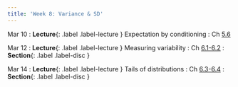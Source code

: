 ```yaml
---
title: 'Week 8: Variance & SD'
---
```


Mar 10
: **Lecture**{: .label .label-lecture } Expectation by conditioning
    : Ch [5.6](http://stat88.org/textbook/content/Chapter_05/06_Expectation_by_Conditioning.html)

Mar 12
: **Lecture**{: .label .label-lecture } Measuring variability
    : Ch [6.1-6.2](http://stat88.org/textbook/content/Chapter_06/01_Variance_and_Standard_Deviation.html)
: **Section**{: .label .label-disc }

Mar 14
: **Lecture**{: .label .label-lecture } Tails of distributions
    : Ch [6.3-6.4](http://stat88.org/textbook/content/Chapter_06/03_Markovs_Inequality.html)
: **Section**{: .label .label-disc }